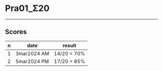 # Pra01_Σ20

---

## Scores
|n|date|result|
|-|----|------|
|1|3mar2024 AM|14/20 = 70%|
|2|5mar2024 PM|17/20 = 85%|
